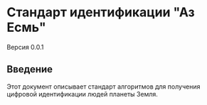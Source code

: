 # Стандарт идентификации "Аз Есмь"

Версия 0.0.1

## Введение

Этот документ описывает стандарт алгоритмов для получения цифровой идентификации людей планеты Земля.
